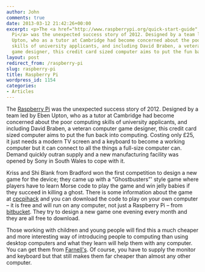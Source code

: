 ```yaml
---
author: John
comments: true
date: 2013-03-12 21:42:26+00:00
excerpt: <p>The <a href="http://www.raspberrypi.org/quick-start-guide" type=text/html>Raspberry
  Pi</a> was the unexpected success story of 2012. Designed by a team led by Eben
  Upton, who as a tutor at Cambridge had become concerned about the poor computing
  skills of university applicants, and including David Braben, a veteran computer
  game designer, this credit card sized computer aims to put the fun back into computing.</p>
layout: post
redirect_from: /raspberry-pi
slug: raspberry-pi
title: Raspberry Pi
wordpress_id: 1154
categories:
- Articles
---
```


The [Raspberry Pi](http://www.raspberrypi.org/quick-start-guide) was the unexpected success story of 2012. Designed by a team led by Eben Upton, who as a tutor at Cambridge had become concerned about the poor computing skills of university applicants, and including David Braben, a veteran computer game designer, this credit card sized computer aims to put the fun back into computing. Costing only £25, it just needs a modern TV screen and a keyboard to become a working computer but it can connect to all the things a full-size computer can. Demand quickly outran supply and a new manufacturing facility was opened by Sony in South Wales to cope with it.




Kriss and Shi Blank from Bradford won the first competition to design a new game for the device; they came up with a “Ghostbusters”' style game where players have to learn Morse code to play the game and win jelly babies if they succeed in killing a ghost. There is some information about the game at [cpcpihack](http://leeds-hack.appspot.com/cpcpihack) and you can download the code to play on your own computer – it is free and will run on any computer, not just a Raspberry Pi – from [bitbucket](https://bitbucket.org/xixs/cpcpihack). They try to design a new game one evening every month and they are all free to download.




Those working with children and young people will find this a much cheaper and more interesting way of introducing people to computing than using desktop computers and what they learn will help them with any computer. You can get them from [Farnell's](http://uk.farnell.com/raspberry-pi?CMP=KNC-GUK-FUK-GEN-KWL). Of course, you have to supply the monitor and keyboard but that still makes them far cheaper than almost any other computer.
